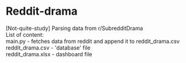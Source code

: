 # Reddit-drama
[Not-quite-study] Parsing data from r/SubredditDrama  
List of content:  
 main.py - fetches data from reddit and append it to reddit_drama.csv
 reddit_drama.csv - 'database' file  
 reddit_drama.xlsx - dashboard file
 
